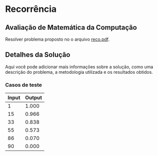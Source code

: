 ﻿# Recorrência 
## Avaliação de Matemática da Computação

Resolver problema proposto no o arquivo [reco.pdf](doc/reco.pdf).

## Detalhes da Solução

Aqui você pode adicionar mais informações sobre a solução, como uma descrição do problema, a metodologia utilizada e os resultados obtidos.

### Casos de teste

| Input |  Output  | 
|---------|------------|
| 1 |  1.000| 
| 15 | 0.966 | 
| 33 | 0.838 | 
| 55 | 0.573 | 
| 86 | 0.070 | 
| 90 | 0.000 | 
